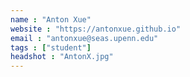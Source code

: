 ```yaml
---
name : "Anton Xue"
website : "https://antonxue.github.io"
email : "antonxue@seas.upenn.edu"
tags : ["student"]
headshot : "AntonX.jpg"
---
```

